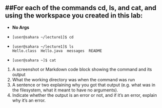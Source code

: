 ##For each of the commands cd, ls, and cat, and using the workspace you created in this lab:
---
- **No Args**
- `[user@sahara ~/lecture1]$ cd` <br />


- `[user@sahara ~/lecture1]$ ls` <br />
  `Hello.class  Hello.java  messages  README` <br />


- `[user@sahara ~]$ cat` <br />

1. A screenshot or Markdown code block showing the command and its output
2. What the working directory was when the command was run
3. A sentence or two explaining why you got that output (e.g. what was in the filesystem, what it meant to have no arguments).
4. Indicate whether the output is an error or not, and if it’s an error, explain why it’s an error.
